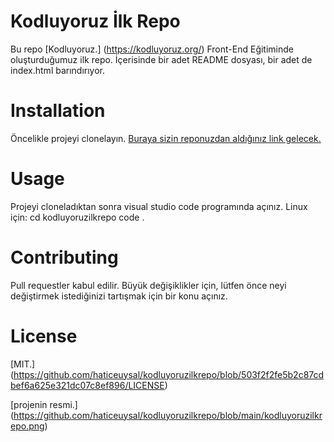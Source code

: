 # Kodluyoruz İlk Repo
Bu repo [Kodluyoruz.] (https://kodluyoruz.org/) Front-End Eğitiminde oluşturduğumuz ilk repo. İçerisinde bir adet README dosyası, bir adet de index.html barındırıyor.
# Installation
Öncelikle projeyi clonelayın. [Buraya sizin reponuzdan aldığınız link gelecek.](https://github.com/haticeuysal/kodluyoruzilkrepo.git)
# Usage
Projeyi cloneladıktan sonra visual studio code programında açınız.                                          Linux için:                                                                                                   cd kodluyoruzilkrepo code .
# Contributing
Pull requestler kabul edilir. Büyük değişiklikler için, lütfen önce neyi değiştirmek istediğinizi tartışmak için bir konu açınız.
# License
[MIT.] (https://github.com/haticeuysal/kodluyoruzilkrepo/blob/503f2f2fe5b2c87cdbef6a625e321dc07c8ef896/LICENSE)

[projenin resmi.] (https://github.com/haticeuysal/kodluyoruzilkrepo/blob/main/kodluyoruzilkrepo.png)
